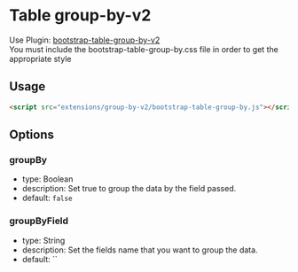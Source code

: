 # Table group-by-v2

Use Plugin: [bootstrap-table-group-by-v2](https://github.com/wenzhixin/bootstrap-table/tree/master/src/extensions/group-by-v2) </br>
You must include the bootstrap-table-group-by.css file in order to get the appropriate style

## Usage

```html
<script src="extensions/group-by-v2/bootstrap-table-group-by.js"></script>
```

## Options

### groupBy

* type: Boolean
* description: Set true to group the data by the field passed.
* default: `false`

### groupByField

* type: String
* description: Set the fields name that you want to group the data.
* default: ``